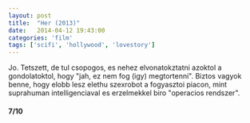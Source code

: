 ```yaml
---
layout: post
title:  "Her (2013)"
date:   2014-04-12 19:43:00
categories: 'film'
tags: ['scifi', 'hollywood', 'lovestory']
---
```


Jo. Tetszett, de tul csopogos, es nehez elvonatokztatni azoktol a gondolatoktol, hogy "jah, ez nem fog (igy) megtortenni". Biztos vagyok benne, hogy elobb lesz elethu szexrobot a fogyasztoi piacon, mint suprahuman intelligenciaval es erzelmekkel biro "operacios rendszer".

<h4>7/10</h4>